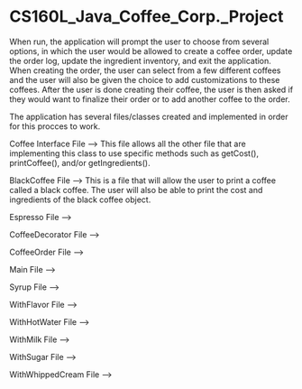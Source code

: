 # CS160L_Java_Coffee_Corp._Project
When run, the application will prompt the user to choose from several options, in which the user would be allowed to create a coffee order, update the order log, update the ingredient inventory, and exit the application. When creating the order, the user can select from a few different coffees and the user will also be given the choice to add customizations to these coffees. After the user is done creating their coffee, the user is then asked if they would want to finalize their order or to add another coffee to the order.

The application has several files/classes created and implemented in order for this procces to work.

Coffee Interface File --> This file allows all the other file that are implementing this class to use specific methods such as
getCost(), printCoffee(), and/or getIngredients().

BlackCoffee File --> This is a file that will allow the user to print a coffee called a black coffee. The user will also be able to print the cost and ingredients of the black coffee object.

Espresso File --> 

CoffeeDecorator File --> 

CoffeeOrder File --> 

Main File --> 

Syrup File --> 

WithFlavor File --> 

WithHotWater File --> 

WithMilk File --> 

WithSugar File --> 

WithWhippedCream File --> 
